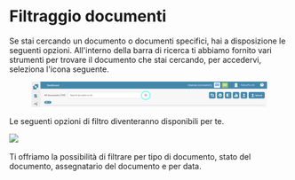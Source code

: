 # Filtraggio documenti

Se stai cercando un documento o documenti specifici, hai a disposizione le seguenti opzioni. All'interno della barra di ricerca ti abbiamo fornito vari strumenti per trovare il documento che stai cercando, per accedervi, seleziona l'icona seguente.

<figure><img src="../../../.gitbook/assets/filtering-documents.png" alt=""><figcaption></figcaption></figure>

Le seguenti opzioni di filtro diventeranno disponibili per te.

![](https://lh7-us.googleusercontent.com/VViCqWz9H_347QkeQ-CNQLP-XifbTD5058czQEhhk7q2AHs5oZqh79XOg_HyxTiAdcUiyJn0tDiblH8UwRZnq20E_Nia4u1sAOZEnEVJgcsVUN3K5MMb5d8hu1Jn0lTuRMMcz9nEASiW2mC4gKWZkhI)

Ti offriamo la possibilità di filtrare per tipo di documento, stato del documento, assegnatario del documento e per data.
